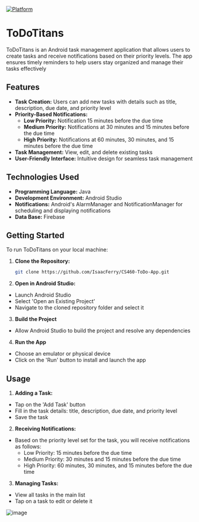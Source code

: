 [![Platform](https://img.shields.io/badge/platform-Android-blue)](https://developer.android.com)


# ToDoTitans

ToDoTitans is an Android task management application that allows users to create tasks and receive notifications based on their priority levels. The app ensures timely reminders to help users stay organized and manage their tasks effectively

## Features

- **Task Creation:** Users can add new tasks with details such as title, description, due date, and priority level
- **Priority-Based Notifications:**
  - **Low Priority:** Notification 15 minutes before the due time
  - **Medium Priority:** Notifications at 30 minutes and 15 minutes before the due time
  - **High Priority:** Notifications at 60 minutes, 30 minutes, and 15 minutes before the due time
- **Task Management:** View, edit, and delete existing tasks
- **User-Friendly Interface:** Intuitive design for seamless task management

## Technologies Used

- **Programming Language:** Java
- **Development Environment:** Android Studio
- **Notifications:** Android's AlarmManager and NotificationManager for scheduling and displaying notifications
- **Data Base:** Firebase

## Getting Started

To run ToDoTitans on your local machine:

1. **Clone the Repository:**
   ```bash
   git clone https://github.com/IsaacFerry/CS460-ToDo-App.git

2. **Open in Android Studio:**
- Launch Android Studio
- Select 'Open an Existing Project'
- Navigate to the cloned repository folder and select it

3. **Build the Project**
- Allow Android Studio to build the project and resolve any dependencies

4. **Run the App**
- Choose an emulator or physical device
- Click on the 'Run' button to install and launch the app

## Usage

1. **Adding a Task:**
- Tap on the 'Add Task' button
- Fill in the task details: title, description, due date, and priority level
- Save the task


2. **Receiving Notifications:**
- Based on the priority level set for the task, you will receive notifications as follows:
    - Low Priority: 15 minutes before the due time
    - Medium Priority: 30 minutes and 15 minutes before the due time
    - High Priority: 60 minutes, 30 minutes, and 15 minutes before the due time

3. **Managing Tasks:**
- View all tasks in the main list
- Tap on a task to edit or delete it

![image](https://github.com/user-attachments/assets/a6bd550a-b186-42ab-8700-c8daeb5891ca)
